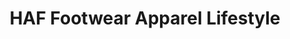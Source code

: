 ---
title: "HAF Footwear Apparel Lifestyle"
url: /truro/haf-footwear-apparel-lifestyle/
shop: Schuhe
---